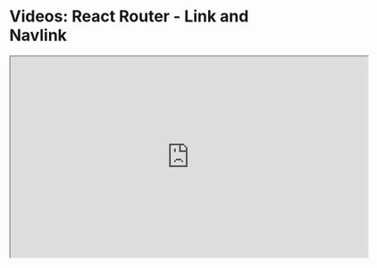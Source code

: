 # Videos: React Router - Link and Navlink

<iframe src="https://scrimba.com/scrim/co1254af896a4347277aadde8?pl=pXZKQAB" width="640" height="360" allowfullscreen="allowfullscreen" allow="autoplay; fullscreen; picture-in-picture"></iframe>
